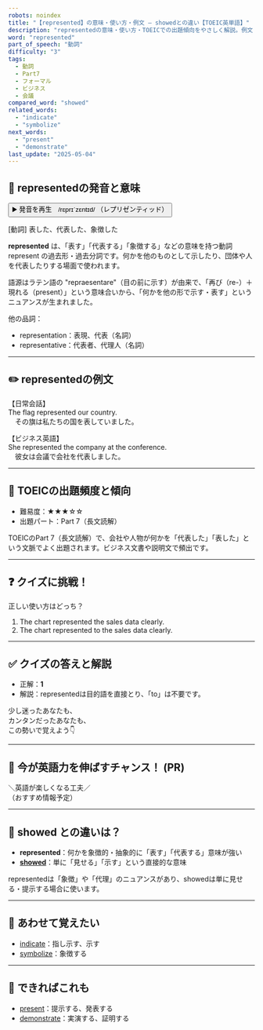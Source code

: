 ```yaml
---
robots: noindex
title: "【represented】の意味・使い方・例文 ― showedとの違い【TOEIC英単語】"
description: "representedの意味・使い方・TOEICでの出題傾向をやさしく解説。例文・クイズ付きでshowedとの違いもわかりやすく学べます。"
word: "represented"
part_of_speech: "動詞"
difficulty: "3"
tags:
  - 動詞
  - Part7
  - フォーマル
  - ビジネス
  - 会議
compared_word: "showed"
related_words:
  - "indicate"
  - "symbolize"
next_words:
  - "present"
  - "demonstrate"
last_update: "2025-05-04"
---
```


## 🔰 representedの発音と意味

<button class="play-audio" onclick="playTTS('represented')">
  <span class="play-audio-main">
    ▶️ 発音を再生　/rɛprɪˈzɛntɪd/
  </span>
  <span class="play-audio-sub">
    （レプリゼンティッド）
  </span>
</button>

[動詞] 表した、代表した、象徴した

**represented** は、「表す」「代表する」「象徴する」などの意味を持つ動詞 represent の過去形・過去分詞です。何かを他のものとして示したり、団体や人を代表したりする場面で使われます。

語源はラテン語の "repraesentare"（目の前に示す）が由来で、「再び（re-）＋現れる（present）」という意味合いから、「何かを他の形で示す・表す」というニュアンスが生まれました。

他の品詞：  
- representation：表現、代表（名詞）
- representative：代表者、代理人（名詞）

---

## ✏️ representedの例文

【日常会話】  
The flag represented our country.  
　その旗は私たちの国を表していました。

【ビジネス英語】  
She represented the company at the conference.  
　彼女は会議で会社を代表しました。

---

## 🎯 TOEICの出題頻度と傾向

- 難易度：★★★☆☆
- 出題パート：Part 7（長文読解）

TOEICのPart 7（長文読解）で、会社や人物が何かを「代表した」「表した」という文脈でよく出題されます。ビジネス文書や説明文で頻出です。

---

## ❓ クイズに挑戦！

正しい使い方はどっち？

1. The chart represented the sales data clearly.  
2. The chart represented to the sales data clearly.

---

## ✅ クイズの答えと解説

- 正解：**1**
- 解説：representedは目的語を直接とり、「to」は不要です。

少し迷ったあなたも、  
カンタンだったあなたも、  
この勢いで覚えよう👇️

---

## 🚀 今が英語力を伸ばすチャンス！ (PR)

<div class="info-center">
＼英語が楽しくなる工夫／<br>  
（おすすめ情報予定）
</div>

---

## 🤔  showed との違いは？

- **represented**：何かを象徴的・抽象的に「表す」「代表する」意味が強い
- **[showed](/showed)**：単に「見せる」「示す」という直接的な意味

representedは「象徴」や「代理」のニュアンスがあり、showedは単に見せる・提示する場合に使います。

---

## 🧩 あわせて覚えたい

- [indicate](/indicate)：指し示す、示す
- [symbolize](/symbolize)：象徴する

---

## 📖 できればこれも

- [present](/present)：提示する、発表する
- [demonstrate](/demonstrate)：実演する、証明する

<!-- cvid: aid02_bid25 -->
